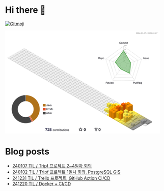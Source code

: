 # Hi there 👋
<a href="https://gitmoji.dev">
  <img
    src="https://img.shields.io/badge/gitmoji-%20😜%20😍-FFDD67.svg?style=flat-square"
    alt="Gitmoji"
  />
</a>

<!--
**chews26/chews26** is a ✨ _special_ ✨ repository because its `README.md` (this file) appears on your GitHub profile.

Here are some ideas to get you started:

- 🔭 I’m currently working on ...
- 🌱 I’m currently learning ...
- 👯 I’m looking to collaborate on ...
- 🤔 I’m looking for help with ...
- 💬 Ask me about ...
- 📫 How to reach me: ...
- 😄 Pronouns: ...
- ⚡ Fun fact: ...
-->
![](./profile-3d-contrib/profile-season-animate.svg)

# Blog posts
<!-- BLOG-POST-LIST:START -->
- [240107 TIL / Tripf 프로젝트 2~4일차 회의](https://shinelee26.tistory.com/66)
- [240102 TIL / Tripf 프로젝트 1일차 회의, PostgreSQL GIS](https://shinelee26.tistory.com/65)
- [241231 TIL / Trello 프로젝트, GitHub Action CI/CD](https://shinelee26.tistory.com/64)
- [241220 TIL / Docker + CI/CD](https://shinelee26.tistory.com/63)
<!-- BLOG-POST-LIST:END -->
